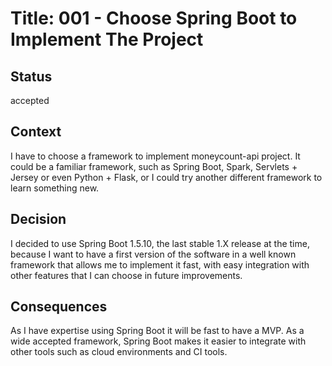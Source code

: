 # Title: 001 - Choose Spring Boot to Implement The Project


## Status

accepted


## Context

I have to choose a framework to implement moneycount-api project. It could be a familiar framework, such as Spring Boot, Spark, Servlets + Jersey or even Python + Flask, or I could try another different framework to learn something new.


## Decision

I decided to use Spring Boot 1.5.10, the last stable 1.X release at the time, because I want to have a first version of the software in a well known framework that allows me to implement it fast, with easy integration with other features that I can choose in future improvements.


## Consequences

As I have expertise using Spring Boot it will be fast to have a MVP. As a wide accepted framework, Spring Boot makes it easier to integrate with other tools such as cloud environments and CI tools. 
